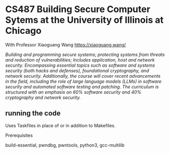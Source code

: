 # CS487 Building Secure Computer Sytems at the University of Illinois at Chicago

With Professor Xiaoguang Wang <https://xiaoguang.wang/>

_Building and programming secure systems; protecting systems from threats and reduction of vulnerabilities; Includes application, host and network security. Encompassing essential topics such as software and systems security (both hacks and defenses), foundational cryptography, and network security. Additionally, the course will cover recent advancements in the field, including the role of large language models (LLMs) in software security and automated software testing and patching. The curriculum is structured with an emphasis on 60% software security and 40% cryptography and network security._

## running the code

Uses Taskfiles in place of or in addition to Makefiles.

Prerequisites

build-essential, pwndbg, pwntools, python3, gcc-multilib
